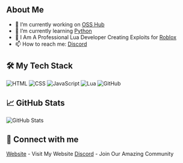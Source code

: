 ## About Me
- 🔭 I’m currently working on [OSS Hub](https://github.com/ossfr/OSS)
- 🌱 I’m currently learning [Python](https://www.python.org)
- 💬 I Am A Professional Lua Developer Creating Exploits for [Roblox](https://roblox.com)
- 📫 How to reach me: [Discord](https://discord.gg/6Cd68uQn2J)

## 🛠️ My Tech Stack
![HTML](https://img.shields.io/badge/-HTML5-E34F26?logo=html5&logoColor=white&style=flat)
![CSS](https://img.shields.io/badge/-CSS3-1572B6?logo=css3&logoColor=white&style=flat)
![JavaScript](https://img.shields.io/badge/-JavaScript-F7DF1E?logo=javascript&logoColor=black&style=flat)
![Lua](https://img.shields.io/badge/-Lua-2C2D72?logo=lua&logoColor=white&style=flat)
![GitHub](https://img.shields.io/badge/-GitHub-181717?logo=github&logoColor=white&style=flat)

## 📈 GitHub Stats
![GitHub Stats](https://github-readme-stats.vercel.app/api?username=yourusername&show_icons=true&theme=radical)

## 🔗 Connect with me
[Website](https://osshub.xyz) - Visit My Website
[Discord](https://discord.gg/6Cd68uQn2J) - Join Our Amazing Community
